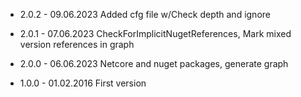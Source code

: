 
* 2.0.2 - 09.06.2023 Added cfg file w/Check depth and ignore
* 2.0.1 - 07.06.2023 CheckForImplicitNugetReferences, Mark mixed version references in graph
* 2.0.0 - 06.06.2023 Netcore and nuget packages, generate graph

* 1.0.0 - 01.02.2016 First version
